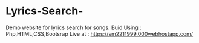 # Lyrics-Search-
Demo website for lyrics search for songs.
Buid Using : Php,HTML,CSS,Bootsrap
Live at : https://sm2211999.000webhostapp.com/
